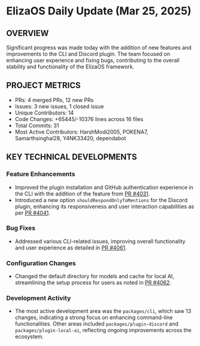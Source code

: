 # ElizaOS Daily Update (Mar 25, 2025)

## OVERVIEW

Significant progress was made today with the addition of new features and improvements to the CLI and Discord plugin. The team focused on enhancing user experience and fixing bugs, contributing to the overall stability and functionality of the ElizaOS framework.

## PROJECT METRICS

- PRs: 4 merged PRs, 12 new PRs
- Issues: 3 new issues, 1 closed issue
- Unique Contributors: 14
- Code Changes: +65445/-10376 lines across 16 files
- Total Commits: 31
- Most Active Contributors: HarshModi2005, POKENA7, Samarthsinghal28, Y4NK33420, dependabot

## KEY TECHNICAL DEVELOPMENTS

### Feature Enhancements

- Improved the plugin installation and GitHub authentication experience in the CLI with the addition of the feature from [PR #4031](https://github.com/elizaos/eliza/pull/4031).
- Introduced a new option `shouldRespondOnlyToMentions` for the Discord plugin, enhancing its responsiveness and user interaction capabilities as per [PR #4041](https://github.com/elizaos/eliza/pull/4041).

### Bug Fixes

- Addressed various CLI-related issues, improving overall functionality and user experience as detailed in [PR #4061](https://github.com/elizaos/eliza/pull/4061).

### Configuration Changes

- Changed the default directory for models and cache for local AI, streamlining the setup process for users as noted in [PR #4062](https://github.com/elizaos/eliza/pull/4062).

### Development Activity

- The most active development area was the `packages/cli`, which saw 13 changes, indicating a strong focus on enhancing command-line functionalities. Other areas included `packages/plugin-discord` and `packages/plugin-local-ai`, reflecting ongoing improvements across the ecosystem.
